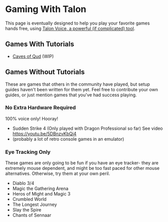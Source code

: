 # Gaming With Talon

This page is eventually designed to help you play your favorite games hands free, using [Talon Voice, a powerful (if complicated) tool](https://talonvoice.com).

## Games With Tutorials

- [Caves of Qud](/talon/CavesOfQud/) (WIP)

## Games Without Tutorials
These are games that others in the community have played, but setup guides haven't been written for them yet. Feel free to contribute your own guides, or just mention games that you've had success playing.

### No Extra Hardware Required
100% voice only! Hooray!
- Sudden Strike 4 (Only played with Dragon Professional so far) See video https://youtu.be/5DBnzvKbQi4
- (probably a lot of retro console games in an emulator)

### Eye Tracking Only
These games are only going to be fun if you have an eye tracker- they are extremely mouse dependent, and might be too fast paced for other mouse alternatives. Otherwise, try them at your own peril.

- Diablo 3/4
- Magic the Gathering Arena
- Heros of Might and Magic 3
- Crumbled World
- The Longest Journey
- Slay the Spire
- Chants of Sennaar
